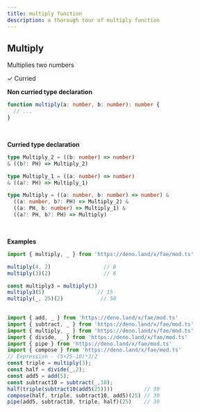 ```yaml
---
title: multiply function
description: a thorough tour of multiply function
---
```


## Multiply

Multiplies two numbers

&check; Curried
<!---
&#10539; Not curred
-->

**Non curried type declaration**
```typescript
function multiply(a: number, b: number): number {
  // ...
}
```
<br>

**Curried type declaration**

```typescript
type Multiply_2 = ((b: number) => number)
& ((b?: PH) => Multiply_2)

type Multiply_1 = ((a: number) => number) 
& ((a?: PH) => Multiply_1)

type Multiply = ((a: number, b: number) => number) &
  ((a: number, b?: PH) => Multiply_2) &
  ((a: PH, b: number) => Multiply_1) &
  ((a?: PH, b?: PH) => Multiply)
```
<br>

**Examples**
```typescript
import { multiply, _ } from 'https://deno.land/x/fae/mod.ts'

multiply(4, 2)                 // 8
multiply(3)(2)                 // 6

const multiply3 = multiply(3)
multiply3(5)                 // 15
multiply(_, 25)(2)            // 50
            
```
```typescript
import { add, _ } from 'https://deno.land/x/fae/mod.ts'
import { subtract, _ } from 'https://deno.land/x/fae/mod.ts'
import { multiply, _ } from 'https://deno.land/x/fae/mod.ts'
import { divide, _ } from 'https://deno.land/x/fae/mod.ts'
import { pipe } from 'https://deno.land/x/fae/mod.ts'
import { compose } from 'https://deno.land/x/fae/mod.ts'
// Expression - (5+25-10)*3/2
const triple = multiply(3);
const half = divide(_,2);
const add5 = add(5);
const subtract10 = subtract(_,10);
half(triple(subtract10(add5(25))))          // 30
compose(half, triple, subtract10, add5)(25) // 30
pipe(add5, subtract10, triple, half)(25)    // 30
```